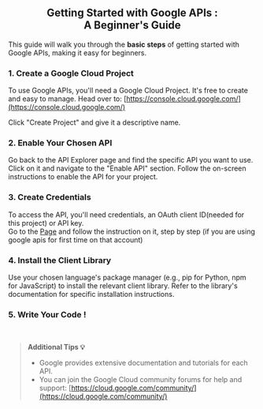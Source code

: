 <h2 align="middle"> Getting Started with Google APIs :<br> A Beginner's Guide</h2>

This guide will walk you through the **basic steps** of getting started with Google APIs, making it easy for beginners.

### 1. Create a Google Cloud Project

To use Google APIs, you'll need a Google Cloud Project. It's free to create and easy to manage. Head over to: [https://console.cloud.google.com/](https://console.cloud.google.com/)

Click "Create Project" and give it a descriptive name.

### 2. Enable Your Chosen API

Go back to the API Explorer page and find the specific API you want to use. Click on it and navigate to the "Enable API" section. Follow the on-screen instructions to enable the API for your project.

### 3. Create Credentials

To access the API, you'll need credentials, an OAuth client ID(needed for this project) or API key.  
Go to the <a href="https://developers.google.com/docs/api/quickstart/python#authorize_credentials_for_a_desktop_application">Page</a> and follow the instruction on it, step by step (if you are using google apis for first time on that account)

### 4. Install the Client Library

Use your chosen language's package manager (e.g., pip for Python, npm for JavaScript) to install the relevant client library. Refer to the library's documentation for specific installation instructions.

### 5. Write Your Code !

<br>

> **Additional Tips 💡**
>* Google provides extensive documentation and tutorials for each API.
>* You can join the Google Cloud community forums for help and support: [https://cloud.google.com/community/](https://cloud.google.com/community/)

